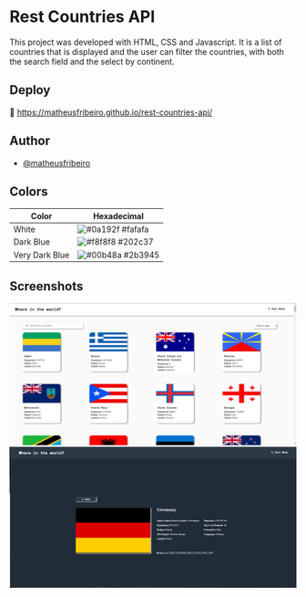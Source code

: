 
# Rest Countries API

This project was developed with HTML, CSS and Javascript. It is a list of countries that is displayed and the user can filter the countries, with both the search field and the select by continent.

## Deploy

🚀 https://matheusfribeiro.github.io/rest-countries-api/


## Author

- [@matheusfribeiro](https://github.com/matheusfribeiro)

## Colors

| Color               | Hexadecimal                                                |
| ----------------- | ------------------------------------------------------------------ |
| White      | ![#0a192f](https://via.placeholder.com/10/fafafa?text=+) #fafafa   |
| Dark Blue      | ![#f8f8f8](https://via.placeholder.com/10/202c37?text=+) #202c37   |
| Very Dark Blue      | ![#00b48a](https://via.placeholder.com/10/2b3945?text=+) #2b3945   |



## Screenshots

![Interface](images/restcountries1.png)
![Info](images/restcountries2.png)

